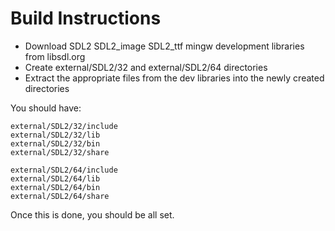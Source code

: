 # Build Instructions

+ Download SDL2 SDL2_image SDL2_ttf mingw development libraries from libsdl.org
+ Create external/SDL2/32 and external/SDL2/64 directories
+ Extract the appropriate files from the dev libraries into the newly created directories

You should have:

```
external/SDL2/32/include
external/SDL2/32/lib
external/SDL2/32/bin
external/SDL2/32/share

external/SDL2/64/include
external/SDL2/64/lib
external/SDL2/64/bin
external/SDL2/64/share
```

Once this is done, you should be all set.